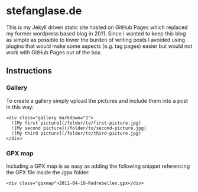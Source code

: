 stefanglase.de
==============

This is my Jekyll driven static site hosted on GitHub Pages which replaced my former wordpress based blog in 2011. Since I wanted to keep this blog as simple as possible to lower the burden of writing posts I avoided using plugins that would make some aspects (e.g. tag pages) easier but would not work with GitHub Pages out of the box.

Instructions
------------

### Gallery

To create a gallery simply upload the pictures and include them into a post in this way:

    <div class="gallery markdown="1">
      ![My first picture](/folder/to/first-picture.jpg)
      ![My second picture](/folder/to/second-picture.jpg)
      ![My third picture](/folder/to/third-picture.jpg)
    </div>

### GPX map

Including a GPX map is as easy as adding the following snippet referencing the GPX file inside the /gpx folder:

	<div class="gpxmap">2011-04-10-Radrebellen.gpx</div>
